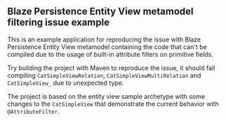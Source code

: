 ## Blaze Persistence Entity View metamodel filtering issue example

This is an example application for reproducing the issue with Blaze Persistence Entity View
metamodel containing the code that can't be compiled due to the usage of built-in attribute filters
on primitive fields.

Try building the project with Maven to reproduce the issue, it should fail
compiling `CatSimpleViewRelation`, `CatSimpleViewMultiRelation` and `CatSimpleView_` due to
unexpected type.

The project is based on the entity view sample archetype with some changes to the `CatSimpleView`
that demonstrate the current behavior with `@AttributeFilter`.
